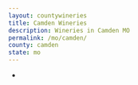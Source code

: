 ```yaml
---
layout: countywineries
title: Camden Wineries
description: Wineries in Camden MO
permalink: /mo/camden/
county: camden
state: mo
---
```

-
